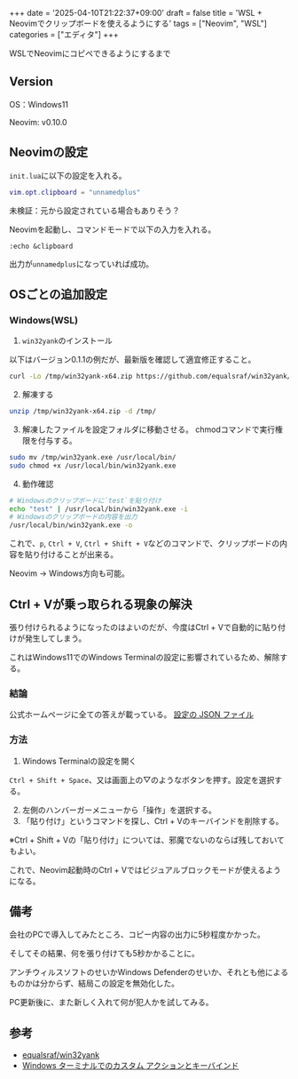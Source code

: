 +++
date = '2025-04-10T21:22:37+09:00'
draft = false
title = 'WSL + Neovimでクリップボードを使えるようにする'
tags = ["Neovim", "WSL"]
categories = ["エディタ"]
+++

WSLでNeovimにコピペできるようにするまで

<!--more-->

## Version

OS：Windows11

Neovim: v0.10.0

## Neovimの設定

`init.lua`に以下の設定を入れる。
```lua
vim.opt.clipboard = "unnamedplus"
```
未検証：元から設定されている場合もありそう？

Neovimを起動し、コマンドモードで以下の入力を入れる。
```vim
:echo &clipboard
```
出力が`unnamedplus`になっていれば成功。

## OSごとの追加設定

### Windows(WSL)

1. `win32yank`のインストール

以下はバージョン0.1.1の例だが、最新版を確認して適宜修正すること。
```sh
curl -Lo /tmp/win32yank-x64.zip https://github.com/equalsraf/win32yank/releases/download/v0.1.1/win32yank-x64.zip
```

2. 解凍する
```sh
unzip /tmp/win32yank-x64.zip -d /tmp/
```

3. 解凍したファイルを設定フォルダに移動させる。
chmodコマンドで実行権限を付与する。
```sh
sudo mv /tmp/win32yank.exe /usr/local/bin/
sudo chmod +x /usr/local/bin/win32yank.exe
```

4. 動作確認

```sh
# Windowsのクリップボードに`test`を貼り付け
echo "test" | /usr/local/bin/win32yank.exe -i
# Windowsのクリップボードの内容を出力
/usr/local/bin/win32yank.exe -o 
```
これで、`p`, `Ctrl + V`, `Ctrl + Shift + V`などのコマンドで、クリップボードの内容を貼り付けることが出来る。

Neovim -> Windows方向も可能。

## Ctrl + Vが乗っ取られる現象の解決

張り付けられるようになったのはよいのだが、今度はCtrl + Vで自動的に貼り付けが発生してしまう。

これはWindows11でのWindows Terminalの設定に影響されているため、解除する。

### 結論
公式ホームページに全ての答えが載っている。
[設定の JSON ファイル](https://learn.microsoft.com/ja-jp/windows/terminal/install#settings-json-file)

### 方法

1. Windows Terminalの設定を開く

`Ctrl + Shift + Space`、又は画面上の▽のようなボタンを押す。設定を選択する。

2. 左側のハンバーガーメニューから「操作」を選択する。
3. 「貼り付け」というコマンドを探し、Ctrl + Vのキーバインドを削除する。

※Ctrl + Shift + Vの「貼り付け」については、邪魔でないのならば残しておいてもよい。


これで、Neovim起動時のCtrl + Vではビジュアルブロックモードが使えるようになる。

## 備考
会社のPCで導入してみたところ、コピー内容の出力に5秒程度かかった。

そしてその結果、何を張り付けても5秒かかることに。

アンチウィルスソフトのせいかWindows Defenderのせいか、それとも他によるものかは分からず、結局この設定を無効化した。

PC更新後に、また新しく入れて何が犯人かを試してみる。

## 参考

- [equalsraf/win32yank](https://github.com/equalsraf/win32yank)
- [Windows ターミナルでのカスタム アクションとキーバインド](https://learn.microsoft.com/ja-jp/windows/terminal/customize-settings/actions#unbind-keys-disable-keybindings)
